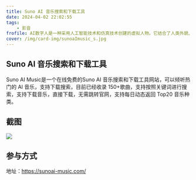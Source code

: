 ```yaml
---
title: Suno AI 音乐搜索和下载工具
date: 2024-04-02 22:02:55
tags:
    - 影音
frofile: AI数字人是一种采用人工智能技术和仿真技术创建的虚拟人物。它结合了人类外貌、语音和认知能力，能够与人类进行交流和互动
cover: /img/card-img/sunoaImusic_s.jpg
---
```


## Suno AI 音乐搜索和下载工具

Suno AI Music是一个在线免费的Suno AI 音乐搜索和下载工具网站，可以倾听热门的 AI 音乐，支持下载搜索，目前已经收录 150+歌曲，支持按照关键词进行搜索，支持下载音乐，直接下载，无需跳转官网，支持每日动态返回 Top20 音乐种类。

## 截图

![](/img/card-img/sunoaImusic.png)

## 参与方式

地址：https://sunoai-music.com/
